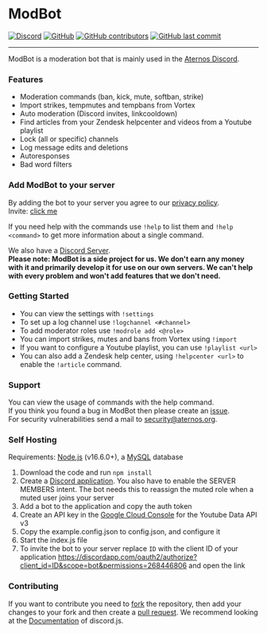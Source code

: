 # ModBot
[![Discord](https://img.shields.io/discord/826482655893127248?style=plastic)](https://discord.gg/zYYhgPtmxw)
[![GitHub](https://img.shields.io/github/license/aternosorg/modbot?style=plastic)](https://github.com/aternosorg/modbot/blob/master/LICENSE)
[![GitHub contributors](https://img.shields.io/github/contributors/aternosorg/modbot?style=plastic)](https://github.com/aternosorg/modbot/graphs/contributors)
[![GitHub last commit](https://img.shields.io/github/last-commit/aternosorg/modbot?style=plastic)](https://github.com/aternosorg/modbot/commits/)

---
ModBot is a moderation bot that is mainly used in the [Aternos Discord](https://chat.aternos.org).

### Features
- Moderation commands (ban, kick, mute, softban, strike)
- Import strikes, tempmutes and tempbans from Vortex 
- Auto moderation (Discord invites, linkcooldown)
- Find articles from your Zendesk helpcenter and videos from a Youtube playlist
- Lock (all or specific) channels
- Log message edits and deletions
- Autoresponses
- Bad word filters

### Add ModBot to your server
By adding the bot to your server you agree to our [privacy policy](https://aternos.gmbh/en/modbot/privacy). <br>
Invite: [click me](https://discordapp.com/oauth2/authorize?client_id=790967448111153153&scope=bot&permissions=268446806)

If you need help with the commands use `!help` to list them and `!help <command>` to get more information about a single command.

We also have a [Discord Server](https://discord.gg/zYYhgPtmxw). <br>
**Please note: ModBot is a side project for us. We don't earn any money with it and primarily develop it for use on our own servers. We can't help with every problem and won't add features that we don't need.**

### Getting Started
- You can view the settings with `!settings`
- To set up a log channel use `!logchannel <#channel>`
- To add moderator roles use `!modrole add <@role>`
- You can import strikes, mutes and bans from Vortex using `!import`
- If you want to configure a Youtube playlist, you can use `!playlist <url>`
- You can also add a Zendesk help center, using `!helpcenter <url>` to enable the `!article` command.

### Support
You can view the usage of commands with the help command.<br>
If you think you found a bug in ModBot then please create an [issue](https://github.com/aternosorg/modbot/issues). <br>
For security vulnerabilities send a mail to [security@aternos.org](mailto://security@aternos.org).

### Self Hosting
Requirements: [Node.js](https://nodejs.org/en/download/) (v16.6.0+), a [MySQL](https://dev.mysql.com/downloads/mysql/) database
1. Download the code and run `npm install`
2. Create a [Discord application](https://discordapp.com/developers/applications/).
   You also have to enable the SERVER MEMBERS intent.
   The bot needs this to reassign the muted role when a muted user joins your server
3. Add a bot to the application and copy the auth token
4. Create an API key in the [Google Cloud Console](https://console.cloud.google.com/) for the Youtube Data API v3
5. Copy the example.config.json to config.json, and configure it
6. Start the index.js file
7. To invite the bot to your server replace `ID` with the client ID of your application https://discordapp.com/oauth2/authorize?client_id=ID&scope=bot&permissions=268446806 and open the link

### Contributing
If you want to contribute you need to [fork](https://docs.github.com/en/github/getting-started-with-github/fork-a-repo) the repository, then add your changes to your fork and then create a [pull request](https://github.com/aternosorg/modbot/compare). 
We recommend looking at the [Documentation](https://discord.js.org/#/docs/) of discord.js.
